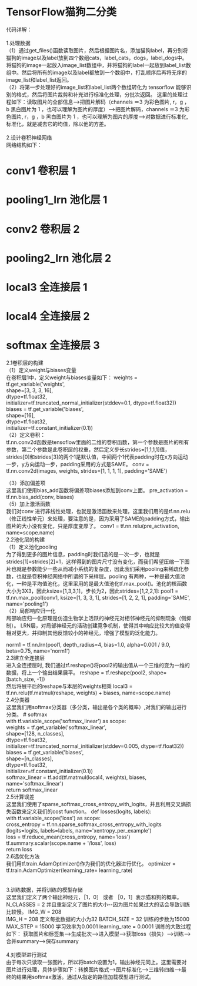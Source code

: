 # TensorFlow猫狗二分类</br>
代码详解：</br>
</br>
1.处理数据</br>
（1）通过get_files()函数读取图片，然后根据图片名，添加猫狗label，再分别将猫狗的image以及label放到四个数组cats，label_cats，dogs，label_dogs中。
将猫狗的image一起放入image_list数组中，并将猫狗的label一起放到label_list数组中。然后将所有的image以及label都放到一个数组中，打乱顺序后再将无序的image_list和label_list返回。</br>
（2）将第一步处理好的image_list和label_list两个数组转化为 tensorflow 能够识别的格式，然后将图片裁剪和补充进行标准化处理，分批次返回。
这里的处理过程如下：读取图片的全部信息-->把图片解码（channels ＝3 为彩色图片, r，g ，b  黑白图片为 1 ，也可以理解为图片的厚度）-->把图片解码，channels ＝3 为彩色图片, r，g ，b  黑白图片为 1 ，也可以理解为图片的厚度-->对数据进行标准化,标准化，就是减去它的均值，除以他的方差。
</br></br>
2.设计卷积神经网络</br>
网络结构如下：
# conv1   卷积层 1
# pooling1_lrn  池化层 1
# conv2  卷积层 2
# pooling2_lrn 池化层 2
# local3 全连接层 1
# local4 全连接层 2
# softmax 全连接层 3</br>
2.1卷积层的构建</br>
（1）定义weight与biases变量</br>
在卷积层1中，定义weight与biases变量如下：
        weights = tf.get_variable('weights',  
                                  shape=[3, 3, 3, 16],  
                                  dtype=tf.float32,  
                                  initializer=tf.truncated_normal_initializer(stddev=0.1, dtype=tf.float32))  
        biases = tf.get_variable('biases',  
                                 shape=[16],  
                                 dtype=tf.float32,  
                                 initializer=tf.constant_initializer(0.1))  
（2）定义卷积：</br>
tf.nn.conv2d函数是tensoflow里面的二维的卷积函数，第一个参数是图片的所有参数，第二个参数是此卷积层的权重，然后定义步长strides=[1,1,1,1]值，strides[0]和strides[3]的两个1是默认值，中间两个1代表padding时在x方向运动一步，y方向运动一步，padding采用的方式是SAME。
conv = tf.nn.conv2d(images, weights, strides=[1, 1, 1, 1], padding='SAME')  

（3）添加偏差项</br>
这里我们使用bias_add函数将偏差项biases添加到conv上面。
pre_activation = tf.nn.bias_add(conv, biases)  
（5）加上激活函数</br>
我们对conv 进行非线性处理，也就是激活函数来处理，这里我们用的是tf.nn.relu（修正线性单元）来处理，要注意的是，因为采用了SAME的padding方式，输出图片的大小没有变化，只是厚度变厚了。
conv1 = tf.nn.relu(pre_activation, name=scope.name) </br>
2.2池化层的构建</br>
（1）定义池化pooling</br>
为了得到更多的图片信息，padding时我们选的是一次一步，也就是strides[1]=strides[2]=1，这样得到的图片尺寸没有变化，而我们希望压缩一下图片也就是参数能少一些从而减小系统的复杂度，因此我们采用pooling来稀疏化参数，也就是卷积神经网络中所谓的下采样层。pooling 有两种，一种是最大值池化，一种是平均值池化，这里采用的是最大值池化tf.max_pool()。池化的核函数大小为3X3，因此ksize=[1,3,3,1]，步长为2，因此strides=[1,2,2,1]:
pool1 = tf.nn.max_pool(conv1, ksize=[1, 3, 3, 1], strides=[1, 2, 2, 1], padding='SAME', name='pooling1')  
（2）局部响应归一化</br>
局部响应归一化原理是仿造生物学上活跃的神经元对相邻神经元的抑制现象（侧抑制）。
LRN层，对局部神经元的活动创建竞争机制，使得其中响应比较大的值变得相对更大，并抑制其他反馈较小的神经元，增强了模型的泛化能力。

norm1 = tf.nn.lrn(pool1, depth_radius=4, bias=1.0, alpha=0.001 / 9.0, beta=0.75, name='norm1')  
2.3建立全连接层    </br>
进入全连接层时, 我们通过tf.reshape()将pool2的输出值从一个三维的变为一维的数据，将上一个输出结果展平。
reshape = tf.reshape(pool2, shape=[batch_size, -1])  
然后将展平后的reshape与本层的weights相乘
    local3 = tf.nn.relu(tf.matmul(reshape, weights) + biases, name=scope.name)  </br>
2.4分类器</br>
这里我们用softmax分类器（多分类，输出是各个类的概率）,对我们的输出进行分类。
    # softmax  
    with tf.variable_scope('softmax_linear') as scope:  
        weights = tf.get_variable('softmax_linear',  
                                  shape=[128, n_classes],  
                                  dtype=tf.float32,  
                                  initializer=tf.truncated_normal_initializer(stddev=0.005, dtype=tf.float32))  
        biases = tf.get_variable('biases',  
                                 shape=[n_classes],  
                                 dtype=tf.float32,  
                                 initializer=tf.constant_initializer(0.1))  
        softmax_linear = tf.add(tf.matmul(local4, weights), biases, name='softmax_linear')  
   return softmax_linear </br>
2.5计算误差</br>
这里我们使用了sparse_softmax_cross_entropy_with_logits，并且利用交叉熵损失函数来定义我们的cost function。
def losses(logits, labels):  
    with tf.variable_scope('loss') as scope:  
        cross_entropy = tf.nn.sparse_softmax_cross_entropy_with_logits \
                        (logits=logits, labels=labels, name='xentropy_per_example')  
        loss = tf.reduce_mean(cross_entropy, name='loss')  
        tf.summary.scalar(scope.name + '/loss', loss)  
    return loss </br>
2.6选优化方法</br>
我们用tf.train.AdamOptimizer()作为我们的优化器进行优化。
optimizer = tf.train.AdamOptimizer(learning_rate= learning_rate)  
</br></br>
3.训练数据，并将训练的模型存储</br>
这里我们定义了两个输出神经元，［1，0］ 或者 ［0，1］表示猫和狗的概率。
N_CLASSES = 2 
并且重新定义了图片的大小--因为图片如果过大的话会导致训练比较慢。
IMG_W = 208  
IMG_H = 208
定义每批数据的大小为32
BATCH_SIZE = 32
训练的步数为15000
MAX_STEP = 15000
学习效率为0.0001
learning_rate = 0.0001
训练的大致过程如下：
获取图片和标签集-->生成批次-->进入模型-->获取loss（损失）-->训练-->合并summary-->保存summary</br></br>
4.对模型进行测试</br>
由于每次只读取一张图片，所以将batch设置为1，输出神经元同上。这里需要对图片进行处理，具体步骤如下：转换图片格式-->图片标准化-->三维转四维-->最终的结果用softmax激活。通过从指定的路径加载模型进行测试。</br></br>
